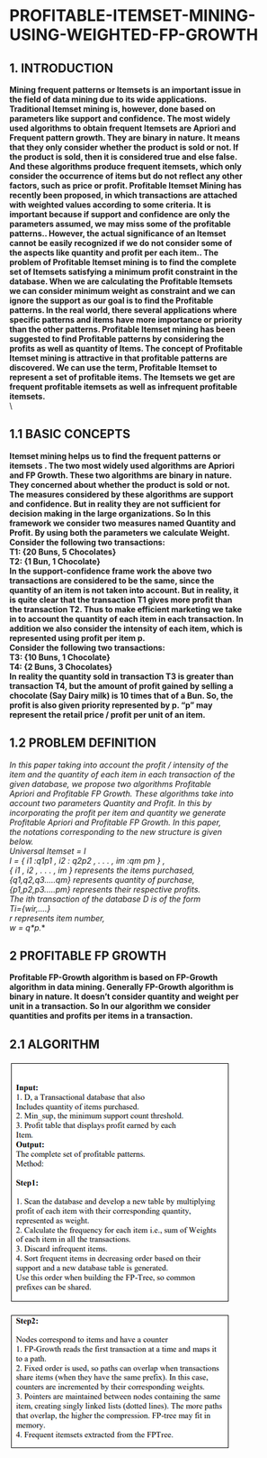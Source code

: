 # PROFITABLE-ITEMSET-MINING-USING-WEIGHTED-FP-GROWTH
## 1. INTRODUCTION
**Mining frequent patterns or Itemsets is an important issue in\
the field of data mining due to its wide applications.\
Traditional Itemset mining is, however, done based on\
parameters like support and confidence. The most widely\
used algorithms to obtain frequent Itemsets are Apriori and\
Frequent pattern growth. They are binary in nature. It means\
that they only consider whether the product is sold or not. If\
the product is sold, then it is considered true and else false.\
And these algorithms produce frequent itemsets, which only\
consider the occurrence of items but do not reflect any other\
factors, such as price or profit. Profitable Itemset Mining has\
recently been proposed, in which transactions are attached\
with weighted values according to some criteria. It is\
important because if support and confidence are only the\
parameters assumed, we may miss some of the profitable\
patterns.. However, the actual significance of an Itemset\
cannot be easily recognized if we do not consider some of\
the aspects like quantity and profit per each item.. The\
problem of Profitable Itemset mining is to find the complete\
set of Itemsets satisfying a minimum profit constraint in the\
database. When we are calculating the Profitable Itemsets\
we can consider minimum weight as constraint and we can\
ignore the support as our goal is to find the Profitable\
patterns. In the real world, there several applications where\
specific patterns and items have more importance or priority\
than the other patterns. Profitable Itemset mining has been\
suggested to find Profitable patterns by considering the\
profits as well as quantity of Items. The concept of Profitable\
Itemset mining is attractive in that profitable patterns are\
discovered. We can use the term, Profitable Itemset to\
represent a set of profitable items. The Itemsets we get are\
frequent profitable itemsets as well as infrequent profitable\
itemsets.**
 \
 \
## 1.1 BASIC CONCEPTS
**Itemset mining helps us to find the frequent patterns or\
itemsets . The two most widely used algorithms are Apriori\
and FP Growth. These two algorithms are binary in nature.\
They concerned about whether the product is sold or not.\
The measures considered by these algorithms are support\
and confidence. But in reality they are not sufficient for\
decision making in the large organizations. So In this\
framework we consider two measures named Quantity and\
Profit. By using both the parameters we calculate Weight.\
Consider the following two transactions:\
T1: {20 Buns, 5 Chocolates}\
T2: {1 Bun, 1 Chocolate}\
In the support-confidence frame work the above two\
transactions are considered to be the same, since the\
quantity of an item is not taken into account. But in reality, it\
is quite clear that the transaction T1 gives more profit than\
the transaction T2. Thus to make efficient marketing we take\
in to account the quantity of each item in each transaction. In\
addition we also consider the intensity of each item, which is\
represented using profit per item p.\
Consider the following two transactions:\
T3: {10 Buns, 1 Chocolate}\
T4: {2 Buns, 3 Chocolates}\
In reality the quantity sold in transaction T3 is greater than\
transaction T4, but the amount of profit gained by selling a\
chocolate (Say Dairy milk) is 10 times that of a Bun. So, the\
profit is also given priority represented by p. “p” may\
represent the retail price / profit per unit of an item.**
 
 
## 1.2 PROBLEM DEFINITION
**In this paper taking into account the profit / intensity of the\
item and the quantity of each item in each transaction of the\
given database, we propose two algorithms Profitable\
Apriori and Profitable FP Growth. These algorithms take into\
account two parameters Quantity and Profit. In this by\
incorporating the profit per item and quantity we generate\
Profitable Apriori and Profitable FP Growth. In this paper,\
the notations corresponding to the new structure is given\
below.\
Universal Itemset = I\
I = { i1 :q1*p1 , i2 : q2*p2 , . . . , im :qm* pm } ,\
{ i1 , i2 , . . . , im } represents the items purchased,\
{q1,q2,q3.....qm} represents quantity of purchase,\
{p1,p2,p3.....pm} represents their respective profits.\
The ith transaction of the database D is of the form\
Ti={wir,....}\
r represents item number,\
w = q*p.**
 
 
## 2 PROFITABLE FP GROWTH
**Profitable FP-Growth algorithm is based on FP-Growth\
algorithm in data mining. Generally FP-Growth algorithm is\
binary in nature. It doesn’t consider quantity and weight per\
unit in a transaction. So In our algorithm we consider\
quantities and profits per items in a transaction.**
 
 
## 2.1 ALGORITHM
![Step 1](https://github.com/Radtchinko/PROFITABLE-ITEMSET-MINING-USING-WEIGHTED-FP-GROWTH/blob/master/Step1.png)

![Step 2](https://github.com/Radtchinko/PROFITABLE-ITEMSET-MINING-USING-WEIGHTED-FP-GROWTH/blob/master/Step2.png)
